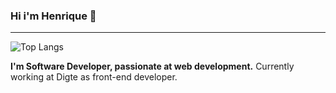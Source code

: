 ### Hi i'm Henrique 👋
------
![Top Langs](https://github-readme-stats.vercel.app/api/top-langs/?username=codehiga&layout=compact)

**I'm Software Developer, passionate at web development.** Currently working at Digte as front-end developer.

<!--
**codehiga/codehiga** is a ✨ _special_ ✨ repository because its `README.md` (this file) appears on your GitHub profile.

Here are some ideas to get you started:

- 🔭 I’m currently working on ...
- 🌱 I’m currently learning ...
- 👯 I’m looking to collaborate on ...
- 🤔 I’m looking for help with ...
- 💬 Ask me about ...
- 📫 How to reach me: ...
- 😄 Pronouns: ...
- ⚡ Fun fact: ...
-->
